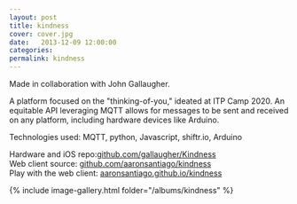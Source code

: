 ```yaml
---
layout: post
title: kindness
cover: cover.jpg
date:   2013-12-09 12:00:00
categories: 
permalink: kindness
---
```


Made in collaboration with John Gallaugher.

A platform focused on the "thinking-of-you," ideated at ITP Camp 2020.
An equitable API leveraging MQTT allows for messages to be sent and received on any platform, including hardware devices like Arduino.

Technologies used: MQTT, python, Javascript, shiftr.io, Arduino 

Hardware and iOS repo:[github.com/gallaugher/Kindness](https://github.com/gallaugher/Kindness/)  
Web client source: [github.com/aaronsantiago/kindness](https://github.com/aaronsantiago/kindness/)  
Play with the web client: [aaronsantiago.github.io/kindness](https://aaronsantiago.github.io/kindness/)


{% include image-gallery.html folder="/albums/kindness" %}

